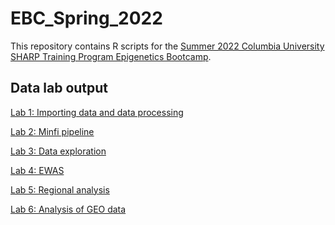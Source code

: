 # EBC_Spring_2022

This repository contains R scripts for the <a href="https://www.publichealth.columbia.edu/research/precision-prevention/epigenetics-boot-camp-planning-and-analyzing-dna-methylation-studies">Summer 2022 Columbia University SHARP Training Program Epigenetics Bootcamp</a>.

## Data lab output

<a href="https://annebozack.github.io/EBC_summer_2022/meth01_process_data.html">Lab 1: Importing data and data processing</a> 

<a href="https://annebozack.github.io/EBC_summer_2022/meth02_minfi_pipeline.html">Lab 2: Minfi pipeline</a> 

<a href="https://annebozack.github.io/EBC_summer_2022/meth03_exploration.html">Lab 3: Data exploration</a> 

<a href="https://annebozack.github.io/EBC_summer_2022/meth04_analyze_data.html">Lab 4: EWAS</a> 

<a href="https://annebozack.github.io/EBC_summer_2022/meth05_regional_analysis.html">Lab 5: Regional analysis</a> 

<a href="https://annebozack.github.io/EBC_summer_2022/meth06_GEOanalysis.html">Lab 6: Analysis of GEO data</a> 
